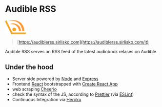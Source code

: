 # Audible RSS

<img src="./extras/logo.svg" width="70">

> [https://audiblerss.sirlisko.com](https://audiblerss.sirlisko.com/it)

Audible RSS serves an RSS feed of the latest audiobook relases on Audible.

## Under the hood

- Server side powered by [Node](https://nodejs.org/) and [Express](https://expressjs.com/)
- Frontend [React](https://reactjs.org/) bootstrapped with [Create React App](https://facebook.github.io/create-react-app/)
- web scraping [Cheerio](https://cheerio.js.org/)
- check the syntax of the JS, according to [Prettier](https://prettier.io/) (via [ESLint](http://eslint.org/))
- Continuous Integration via [Heroku](https://www.heroku.com/)
